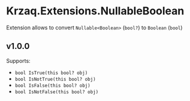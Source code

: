 ﻿# Krzaq.Extensions.NullableBoolean
Extension allows to convert `Nullable<Boolean>` (`bool?`) to `Boolean` (`bool`)

## v1.0.0
Supports:
* `bool IsTrue(this bool? obj)`
* `bool IsNotTrue(this bool? obj)`
* `bool IsFalse(this bool? obj)`
* `bool IsNotFalse(this bool? obj)`
